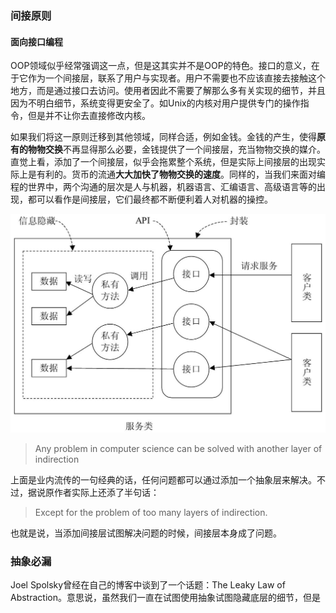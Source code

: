 ### 间接原则

#### 面向接口编程

OOP领域似乎经常强调这一点，但是这其实并不是OOP的特色。接口的意义，在于它作为一个间接层，联系了用户与实现者。用户不需要也不应该直接去接触这个地方，而是通过接口去访问。使用者因此不需要了解那么多有关实现的细节，并且因为不明白细节，系统变得更安全了。如Unix的内核对用户提供专门的操作指令，但是并不让你去直接修改内核。

如果我们将这一原则迁移到其他领域，同样合适，例如金钱。金钱的产生，使得**原有的物物交换**不再显得那么必要，金钱提供了一个间接层，充当物物交换的媒介。直觉上看，添加了一个间接层，似乎会拖累整个系统，但是实际上间接层的出现实际上是有利的。货币的流通**大大加快了物物交换的速度**。同样的，当我们来面对编程的世界中，两个沟通的层次是人与机器，机器语言、汇编语言、高级语言等的出现，都可以看作是间接层，它们最终都不断便利着人对机器的操控。

![](/assets/interface.jpg)

> Any problem in computer science can be solved with another layer of indirection

上面是业内流传的一句经典的话，任何问题都可以通过添加一个抽象层来解决。不过，据说原作者实际上还添了半句话：

> Except for the problem of too many layers of indirection.

也就是说，当添加间接层试图解决问题的时候，间接层本身成了问题。

### 抽象必漏

Joel Spolsky曾经在自己的博客中谈到了一个话题：The Leaky Law of Abstraction。意思说，虽然我们一直在试图使用抽象试图隐藏底层的细节，但是



